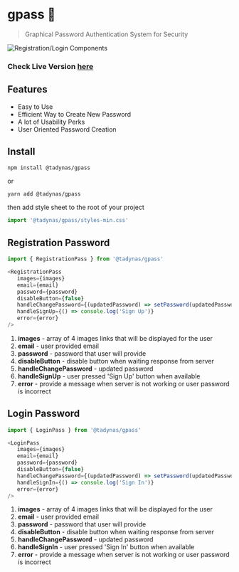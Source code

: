 # gpass 🔑 

> Graphical Password Authentication System for Security

![Registration/Login Components](https://i.imgur.com/L8i2d3B.png)

### Check Live Version [here](https://vigorous-blackwell-7bfba7.netlify.app)

## Features

- Easy to Use
- Efficient Way to Create New Password
- A lot of Usability Perks
- User Oriented Password Creation

## Install

`npm install @tadynas/gpass`

or 

`yarn add @tadynas/gpass`

then add style sheet to the root of your project

```js 
import '@tadynas/gpass/styles-min.css'
```

## Registration Password

```js
import { RegistrationPass } from '@tadynas/gpass'

<RegistrationPass 
   images={images}
   email={email}
   password={password}
   disableButton={false}
   handleChangePassword={(updatedPassword) => setPassword(updatedPassword)}
   handleSignUp={() => console.log('Sign Up')}
   error={error}
/>
```

1. **images** - array of 4 images links that will be displayed for the user
2. **email** - user provided email
3. **password** - password that user will provide
4. **disableButton** - disable button when waiting response from server
5. **handleChangePassword** - updated password
6. **handleSignUp** - user pressed 'Sign Up' button when available
7. **error** - provide a message when server is not working or user password is incorrect

## Login Password

```js
import { LoginPass } from '@tadynas/gpass'

<LoginPass 
   images={images}
   email={email}
   password={password}
   disableButton={false}
   handleChangePassword={(updatedPassword) => setPassword(updatedPassword)}
   handleSignIn={() => console.log('Sign In')}
   error={error}
/>
```

1. **images** - array of 4 images links that will be displayed for the user
2. **email** - user provided email
3. **password** - password that user will provide
4. **disableButton** - disable button when waiting response from server
5. **handleChangePassword** - updated password
6. **handleSignIn** - user pressed 'Sign In' button when available
7. **error** - provide a message when server is not working or user password is incorrect

